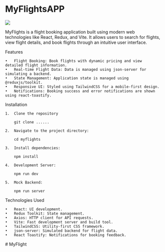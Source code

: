 # MyFlightsAPP

![](/public/gif/myFlight.gif)

MyFlights is a flight booking application built using modern web technologies like React, Redux, and Vite. It allows users to search for flights, view flight details, and book flights through an intuitive user interface.

Features

    •	Flight Booking: Book flights with dynamic pricing and view detailed flight information.
    •	Real-time Flight Data: Data is managed using json-server for simulating a backend.
    •	State Management: Application state is managed using @reduxjs/toolkit.
    •	Responsive UI: Styled using TailwindCSS for a mobile-first design.
    •	Notifications: Booking success and error notifications are shown using react-toastify.

Installation

    1.	Clone the repository

        git clone ......

    2.	Navigate to the project directory:

        cd myflights

    3.	Install dependencies:

        npm install

    4.	Development Server:

        npm run dev

    5.	Mock Backend:

        npm run server

Technologies Used

    •	React: UI development.
    •	Redux Toolkit: State management.
    •	Axios: HTTP client for API requests.
    •	Vite: Fast development server and build tool.
    •	TailwindCSS: Utility-first CSS framework.
    •	json-server: Simulated backend for flight data.
    •	React Toastify: Notifications for booking feedback.
#   M y F l i g h t  
 